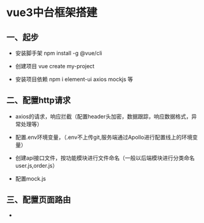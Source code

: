 # vue3中台框架搭建

## 一、起步

+ 安装脚手架 npm install -g @vue/cli

+ 创建项目 vue create my-project

+ 安装项目依赖 npm i element-ui axios mockjs 等

## 二、配置http请求

+ axios的请求，响应拦截（配置header头加密，数据跟踪，响应数据格式，异常处理等）

+ 配置.env环境变量，（.env不上传git,服务端通过Apollo进行配置线上的环境变量）

+ 创建api接口文件，按功能模块进行文件命名（一般以后端模块进行分类命名 user.js,order.js）

+ 配置mock.js 

## 三、配置页面路由

+ 
